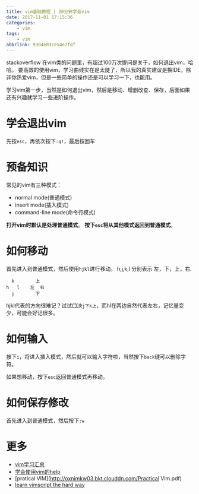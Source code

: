 ```yaml
---
title: vim基础教程 | 20分钟学会vim
date: 2017-11-01 17:15:36
categories:
    - vim
tags:
    - vim
abbrlink: 9304e83ce54e7fdf
---
```


stackoverflow 在vim类的问题里，有超过100万次提问是关于，如何退出vim，哈哈。
要高效的使用vim，学习曲线实在是太陡了，所以我的真实建议是换IDE，除非你热爱vim，但是一些简单的操作还是可以学习一下，也能用。

学习vim第一步，当然是如何退出vim，然后是移动、增删改查、保存，后面如果还有兴趣就学习一些进阶操作。

# 学会退出vim

先按`esc`，再依次按下`:q!`，最后按回车

# 预备知识

常见的vim有三种模式：
* normal mode(普通模式)
* insert mode(插入模式)
* command-line mode(命令行模式)

**打开vim时默认是处理普通模式**。
**按下`esc`将从其他模式返回到普通模式**。

# 如何移动

首先进入到普通模式，然后使用`hjkl`进行移动。
h,j,k,l 分别表示 左，下，上，右.

```
  k        上
h   l    左  右
  j        下
```
hjkl代表的方向很难记？试试口决`j下k上`，而hl在两边自然代表左右，记忆量变少，可能会好记很多。

# 如何输入

按下`i`，将进入插入模式，然后就可以输入字符啦，当然按下`back`键可以删除字符。

如果想移动，按下`esc`返回普通模式再移动。

# 如何保存修改

首先进入到普通模式，然后按下`:w`

# 更多

* [vim学习汇总](http://blog.wangjinle.com/posts/9a88772f17a949d5.html)
* [学会使用vim的help](http://blog.wangjinle.com/posts/439e8400a2ecdfad.html)
* [pratical VIM](http://oxnimkw03.bkt.clouddn.com/Practical Vim.pdf)
* [learn vimscript the hard way](http://learnvimscriptthehardway.onefloweroneworld.com/)
